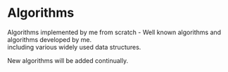 # Algorithms
Algorithms implemented by me from scratch - Well known algorithms and algorithms developed by me.<br>
including various widely used data structures. 

New algorithms will be added continually.
